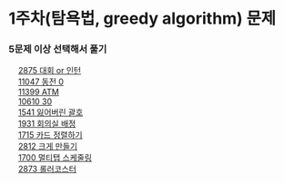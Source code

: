 # 1주차(탐욕법, greedy algorithm) 문제
### 5문제 이상 선택해서 풀기
<img src="https://static.solved.ac/tier_small/3.svg" height="13"> <a href="https://www.acmicpc.net/problem/2875">2875 대회 or 인턴</a>  
<img src="https://static.solved.ac/tier_small/7.svg" height="13"> <a href="https://www.acmicpc.net/problem/11047">11047 동전 0</a>   
<img src="https://static.solved.ac/tier_small/7.svg" height="13"> <a href="https://www.acmicpc.net/problem/11399">11399 ATM</a>  
<img src="https://static.solved.ac/tier_small/7.svg" height="13"> <a href="https://www.acmicpc.net/problem/10610">10610 30</a>  
<img src="https://static.solved.ac/tier_small/9.svg" height="13"> <a href="https://www.acmicpc.net/problem/1541">1541 잃어버린 괄호</a>  
<img src="https://static.solved.ac/tier_small/10.svg" height="13"> <a href="https://www.acmicpc.net/problem/1931">1931 회의실 배정</a>  
<img src="https://static.solved.ac/tier_small/12.svg" height="13"> <a href="https://www.acmicpc.net/problem/1715">1715 카드 정렬하기</a>  
<img src="https://static.solved.ac/tier_small/13.svg" height="13"> <a href="https://www.acmicpc.net/problem/2812">2812 크게 만들기</a>  
<img src="https://static.solved.ac/tier_small/15.svg" height="13"> <a href="https://www.acmicpc.net/problem/1700">1700 멀티탭 스케줄링</a>  
<img src="https://static.solved.ac/tier_small/18.svg" height="13"> <a href="https://www.acmicpc.net/problem/2873">2873 롤러코스터</a>  

